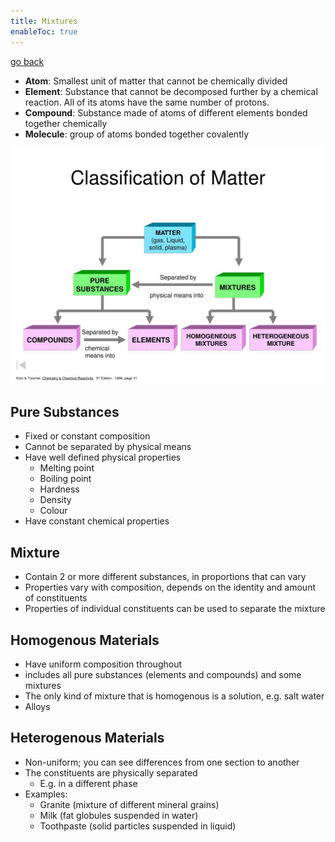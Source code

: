```yaml
---
title: Mixtures
enableToc: true
---
```


[go back](11Subjects/11Chemistry.md)

- **Atom**: Smallest unit of matter that cannot be chemically divided
- **Element**: Substance that cannot be decomposed further by a chemical reaction. All of its atoms have the same number of protons.
- **Compound**: Substance made of atoms of different elements bonded together chemically
- **Molecule**: group of atoms bonded together covalently


![](11SubjectImages/classification-of-matter2-l-3855192718.jpg)



## Pure Substances
- Fixed or constant composition
- Cannot be separated by physical means
- Have well defined physical properties
	- Melting point
	- Boiling point
	- Hardness
	- Density
	- Colour
- Have constant chemical properties

## Mixture
- Contain 2 or more different substances, in proportions that can vary
- Properties vary with composition, depends on the identity and amount of constituents
- Properties of individual constituents can be used to separate the mixture

## Homogenous Materials
- Have uniform composition throughout
- includes all pure substances (elements and compounds) and some mixtures
- The only kind of mixture that is homogenous is a solution, e.g. salt water
- Alloys

## Heterogenous Materials
- Non-uniform; you can see differences from one section to another
- The constituents are physically separated
	- E.g. in a different phase
- Examples:
	- Granite (mixture of different mineral grains)
	- Milk (fat globules suspended in water)
	- Toothpaste (solid particles suspended in liquid)
